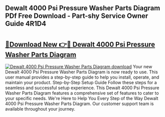 ## Dewalt 4000 Psi Pressure Washer Parts Diagram PDf Free Download - Part-shy Service Owner Guide 4R1D4

# <h2><a href="http://dfhowg.blite.top/?on=Dewalt+4000+Psi+Pressure+Washer+Parts+Diagram">🔗Download New 👉🔴 Dewalt 4000 Psi Pressure Washer Parts Diagram</a></h2>

[![Dewalt 4000 Psi Pressure Washer Parts Diagram download](https://i.imgur.com/lujVjoI.png)](http://dfhowg.blite.top/?on=Dewalt+4000+Psi+Pressure+Washer+Parts+Diagram)
Your new Dewalt 4000 Psi Pressure Washer Parts Diagram is now ready to use. This user manual provides a step-by-step guide to help you install, operate, and maintain your product. Step-by-Step Setup Guide Follow these steps for a seamless and successful setup experience. This Dewalt 4000 Psi Pressure Washer Parts Diagram features a comprehensive set of features to cater to your specific needs. We're Here to Help You Every Step of the Way Dewalt 4000 Psi Pressure Washer Parts Diagram. Our customer support team is available throughout your journey.
